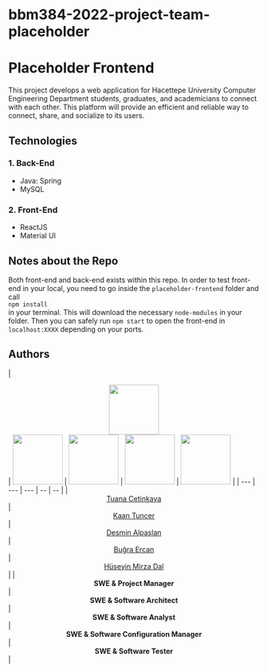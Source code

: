 # bbm384-2022-project-team-placeholder
# Placeholder Frontend 
This project develops a web application for Hacettepe University Computer Engineering Department students, graduates, and academicians to connect with each other. 
This platform will provide an efficient and reliable way to connect, share, and socialize to its users.

## Technologies
### 1. Back-End
- Java: Spring
- MySQL

### 2. Front-End
- ReactJS
- Material UI

## Notes about the Repo
Both front-end and back-end exists within this repo. In order to test front-end in your local, you need to go inside the `placeholder-frontend` folder and call
<br> `npm install`</br> in your terminal. This will download the necessary `node-modules` in your folder. 
Then you can safely run `npm start` to open the front-end in `localhost:XXXX` depending on your ports.

## Authors


| <center> 
<img src="https://github.com/tuanacetinkaya.png?size=400" width="100"/></center> | 
<img src="https://github.com/kaantuncer.png?size=400" width="100"/> | 
<img src="https://github.com/mavibirdesmi.png?size=400" width="100"/> | 
<img src="https://github.com/sanshigo345.png?size=400" width="100"/> | 
<img src="https://github.com/b21990303.png?size=400" width="100"/> |
| --- | --- | --- | -- | -- |
| <center>[Tuana Cetinkaya](https://github.com/tuanacetinkaya) </center> 
| <center>[Kaan Tuncer](https://github.com/kaantuncer)</center> 
| <center>[Desmin Alpaslan](https://github.com/mavibirdesmi) </center> 
| <center>[Buğra Ercan](https://github.com/sanshigo345) </center> 
| <center>[Hüseyin Mirza Dal](https://github.com/b21990303) </center> |
| <center>**SWE & Project Manager** </center> | <center>**SWE & Software Architect** </center> | <center>**SWE & Software Analyst** </center> | <center>**SWE & Software Configuration Manager** </center> | <center>**SWE & Software Tester** </center>  |


